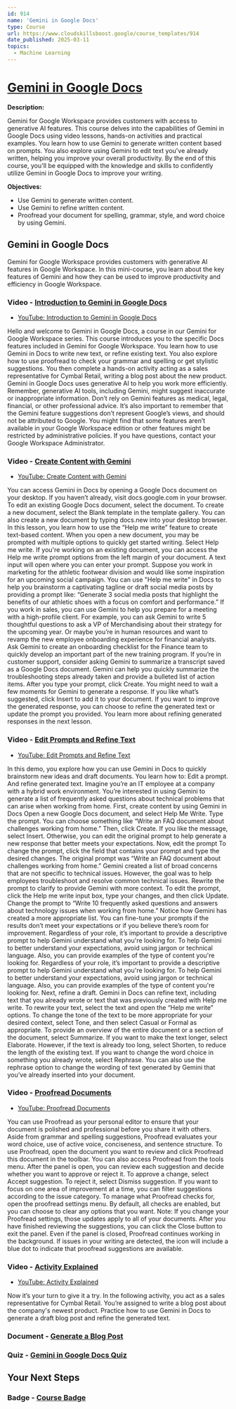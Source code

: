 ```yaml
---
id: 914
name: 'Gemini in Google Docs'
type: Course
url: https://www.cloudskillsboost.google/course_templates/914
date_published: 2025-03-11
topics:
  - Machine Learning
---
```


# [Gemini in Google Docs](https://www.cloudskillsboost.google/course_templates/914)

**Description:**

Gemini for Google Workspace provides customers with access to generative AI features. This course delves into the capabilities of Gemini in Google Docs using video lessons, hands-on activities and practical examples. You learn how to use Gemini to generate written content based on prompts. You also explore using Gemini to edit text you've already written, helping you improve your overall productivity. By the end of this course, you'll be equipped with the knowledge and skills to confidently utilize Gemini in Google Docs to improve your writing. 

**Objectives:**

* Use Gemini to generate written content.
* Use Gemini to refine written content.
* Proofread your document for spelling, grammar, style, and word choice by using Gemini.

## Gemini in Google Docs

Gemini for Google Workspace provides customers with generative AI features in Google Workspace. In this mini-course, you learn about the key features of Gemini and how they can be used to improve productivity and efficiency in Google Workspace.

### Video - [Introduction to Gemini in Google Docs](https://www.cloudskillsboost.google/course_templates/914/video/526648)

* [YouTube: Introduction to Gemini in Google Docs](https://www.youtube.com/watch?v=dhs7vn-ILYA)

Hello and welcome to Gemini in Google Docs, a course in our Gemini for Google Workspace series. This course introduces you to the specific Docs features included in Gemini for Google Workspace. You learn how to use Gemini in Docs to write new text, or refine existing text. You also explore how to use proofread to check your grammar and spelling or get stylistic suggestions. You then complete a hands-on activity acting as a sales representative for Cymbal Retail, writing a blog post about the new product. Gemini in Google Docs uses generative AI to help you work more efficiently. Remember, generative AI tools, including Gemini, might suggest inaccurate or inappropriate information. Don’t rely on Gemini features as medical, legal, financial, or other professional advice. It’s also important to remember that the Gemini feature suggestions don’t represent Google’s views, and should not be attributed to Google. You might find that some features aren’t available in your Google Workspace edition or other features might be restricted by administrative policies. If you have questions, contact your Google Workspace Administrator.

### Video - [Create Content with Gemini](https://www.cloudskillsboost.google/course_templates/914/video/526649)

* [YouTube: Create Content with Gemini](https://www.youtube.com/watch?v=a1hH83OJWus)

You can access Gemini in Docs by opening a Google Docs document on your desktop. If you haven’t already, visit docs.google.com in your browser. To edit an existing Google Docs document, select the document. To create a new document, select the Blank template in the template gallery. You can also create a new document by typing docs.new into your desktop browser. In this lesson, you learn how to use the “Help me write” feature to create text-based content. When you open a new document, you may be prompted with multiple options to quickly get started writing. Select Help me write. If you're working on an existing document, you can access the Help me write prompt options from the left margin of your document. A text input will open where you can enter your prompt. Suppose you work in marketing for the athletic footwear division and would like some inspiration for an upcoming social campaign. You can use "Help me write" in Docs to help you brainstorm a captivating tagline or draft social media posts by providing a prompt like: “Generate 3 social media posts that highlight the benefits of our athletic shoes with a focus on comfort and performance.” If you work in sales, you can use Gemini to help you prepare for a meeting with a high-profile client. For example, you can ask Gemini to write 5 thoughtful questions to ask a VP of Merchandising about their strategy for the upcoming year. Or maybe you’re in human resources and want to revamp the new employee onboarding experience for financial analysts. Ask Gemini to create an onboarding checklist for the Finance team to quickly develop an important part of the new training program. If you’re in customer support, consider asking Gemini to summarize a transcript saved as a Google Docs document. Gemini can help you quickly summarize the troubleshooting steps already taken and provide a bulleted list of action items. After you type your prompt, click Create. You might need to wait a few moments for Gemini to generate a response. If you like what’s suggested, click Insert to add it to your document. If you want to improve the generated response, you can choose to refine the generated text or update the prompt you provided. You learn more about refining generated responses in the next lesson.

### Video - [Edit Prompts and Refine Text](https://www.cloudskillsboost.google/course_templates/914/video/526650)

* [YouTube: Edit Prompts and Refine Text](https://www.youtube.com/watch?v=ggKE4hbbEtI)

In this demo, you explore how you can use Gemini in Docs to quickly brainstorm new ideas and draft documents. You learn how to: Edit a prompt. And refine generated text. Imagine you’re an IT employee at a company with a hybrid work environment. You’re interested in using Gemini to generate a list of frequently asked questions about technical problems that can arise when working from home. First, create content by using Gemini in Docs Open a new Google Docs document, and select Help Me Write. Type the prompt. You can choose something like “Write an FAQ document about challenges working from home.” Then, click Create. If you like the message, select Insert. Otherwise, you can edit the original prompt to help generate a new response that better meets your expectations. Now, edit the prompt To change the prompt, click the field that contains your prompt and type the desired changes. The original prompt was “Write an FAQ document about challenges working from home.” Gemini created a list of broad concerns that are not specific to technical issues. However, the goal was to help employees troubleshoot and resolve common technical issues. Rewrite the prompt to clarify to provide Gemini with more context. To edit the prompt, click the Help me write input box, type your changes, and then click Update. Change the prompt to “Write 10 frequently asked questions and answers about technology issues when working from home.” Notice how Gemini has created a more appropriate list. You can fine-tune your prompts if the results don’t meet your expectations or if you believe there’s room for improvement. Regardless of your role, it’s important to provide a descriptive prompt to help Gemini understand what you're looking for. To help Gemini to better understand your expectations, avoid using jargon or technical language. Also, you can provide examples of the type of content you're looking for. Regardless of your role, it’s important to provide a descriptive prompt to help Gemini understand what you're looking for. To help Gemini to better understand your expectations, avoid using jargon or technical language. Also, you can provide examples of the type of content you're looking for. Next, refine a draft. Gemini in Docs can refine text, including text that you already wrote or text that was previously created with Help me write. To rewrite your text, select the text and open the “Help me write” options. To change the tone of the text to be more appropriate for your desired context, select Tone, and then select Casual or Formal as appropriate. To provide an overview of the entire document or a section of the document, select Summarize. If you want to make the text longer, select Elaborate. However, if the text is already too long, select Shorten, to reduce the length of the existing text. If you want to change the word choice in something you already wrote, select Rephrase. You can also use the rephrase option to change the wording of text generated by Gemini that you’ve already inserted into your document.

### Video - [Proofread Documents](https://www.cloudskillsboost.google/course_templates/914/video/526651)

* [YouTube: Proofread Documents](https://www.youtube.com/watch?v=NOk44zIxI9w)

You can use Proofread as your personal editor to ensure that your document is polished and professional before you share it with others. Aside from grammar and spelling suggestions, Proofread evaluates your word choice, use of active voice, conciseness, and sentence structure. To use Proofread, open the document you want to review and click Proofread this document in the toolbar. You can also access Proofread from the tools menu. After the panel is open, you can review each suggestion and decide whether you want to approve or reject it. To approve a change, select Accept suggestion. To reject it, select Dismiss suggestion. If you want to focus on one area of improvement at a time, you can filter suggestions according to the issue category. To manage what Proofread checks for, open the proofread settings menu. By default, all checks are enabled, but you can choose to clear any options that you want. Note: If you change your Proofread settings, those updates apply to all of your documents. After you have finished reviewing the suggestions, you can click the Close button to exit the panel. Even if the panel is closed, Proofread continues working in the background. If issues in your writing are detected, the icon will include a blue dot to indicate that proofread suggestions are available.

### Video - [Activity Explained](https://www.cloudskillsboost.google/course_templates/914/video/526652)

* [YouTube: Activity Explained](https://www.youtube.com/watch?v=MRrGEFiue5g)

Now it’s your turn to give it a try. In the following activity, you act as a sales representative for Cymbal Retail. You’re assigned to write a blog post about the company's newest product. Practice how to use Gemini in Docs to generate a draft blog post and refine the generated text.

### Document - [Generate a Blog Post](https://www.cloudskillsboost.google/course_templates/914/documents/526653)

### Quiz - [Gemini in Google Docs Quiz](https://www.cloudskillsboost.google/course_templates/914/quizzes/526654)

## Your Next Steps

### Badge - [Course Badge](https://www.cloudskillsboost.google)
